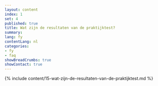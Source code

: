 ```yaml
---
layout: content
index: 1
set: 4
published: true
title: Wat zijn de resultaten van de praktijktest?
summary: 
lang: fy
contentLang: nl
categories:
- fy
- faq
showBreadCrumbs: true
showContact: true
---
```

{% include content/15-wat-zijn-de-resultaten-van-de-praktijktest.md %}
